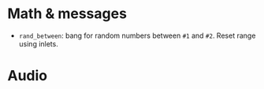 # Math & messages

* `rand_between`: bang for random numbers between `#1` and `#2`.
Reset range using inlets.

# Audio
